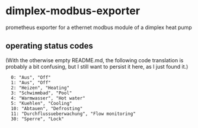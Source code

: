 # dimplex-modbus-exporter

prometheus exporter for a ethernet modbus module of a dimplex heat pump

## operating status codes

(With the otherwise empty README.md, the following code translation is probably a bit confusing, but I still want to persist it here, as I just found it.)

```
  0: "Aus", "Off"
  1: "Aus", "Off"
  2: "Heizen", "Heating"
  3: "Schwimmbad", "Pool"
  4: "Warmwasser", "Hot water"
  5: "Kuehlen", "Cooling"
  10: "Abtauen", "Defrosting"
  11: "Durchflussueberwachung", "Flow monitoring"
  30: "Sperre", "Lock"
```
